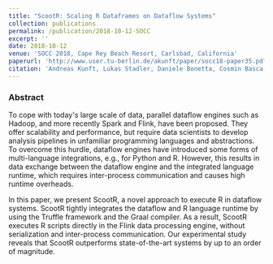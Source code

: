 ```yaml
---
title: "ScootR: Scaling R Dataframes on Dataflow Systems"
collection: publications
permalink: /publication/2018-10-12-SOCC
excerpt: ''
date: 2018-10-12
venue: 'SOCC 2018, Cape Rey Beach Resort, Carlsbad, California'
paperurl: 'http://www.user.tu-berlin.de/akunft/paper/socc18-paper35.pdf'
citation: 'Andreas Kunft, Lukas Stadler, Daniele Bonetta, Cosmin Basca, Jens Meiners, Sebastian Breß,  Tilmann Rabl, Juan Fumero, Volker Markl. ScootR: Scaling R Dataframes on Dataflow Systems. SOCC 2018'
---
```

### Abstract

To cope with today's large scale of data, parallel dataflow engines such as Hadoop, and more recently Spark and Flink, have been proposed. They offer scalability and performance, but require data scientists to develop analysis pipelines in unfamiliar programming languages and abstractions. To overcome this hurdle, dataflow engines have introduced some forms of multi-language integrations, e.g., for Python and R. However, this results in data exchange between the dataflow engine and the integrated language runtime, which requires inter-process communication and causes high runtime overheads.

In this paper, we present ScootR, a novel approach to execute R in dataflow systems. ScootR tightly integrates the dataflow and R language runtime by using the Truffle framework and the Graal compiler. As a result, ScootR executes R scripts directly in the Flink data processing engine, without serialization and inter-process communication. Our experimental study reveals that ScootR outperforms state-of-the-art systems by up to an order of magnitude.

